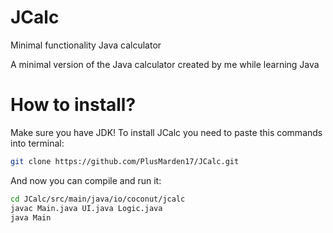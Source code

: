 # JCalc
Minimal functionality Java calculator


A minimal version of the Java calculator created by me while learning Java

# How to install?
Make sure you have JDK!
To install JCalc you need to paste this commands into terminal:
```bash
git clone https://github.com/PlusMarden17/JCalc.git
```
And now you can compile and run it:
```bash
cd JCalc/src/main/java/io/coconut/jcalc
javac Main.java UI.java Logic.java
java Main
```
